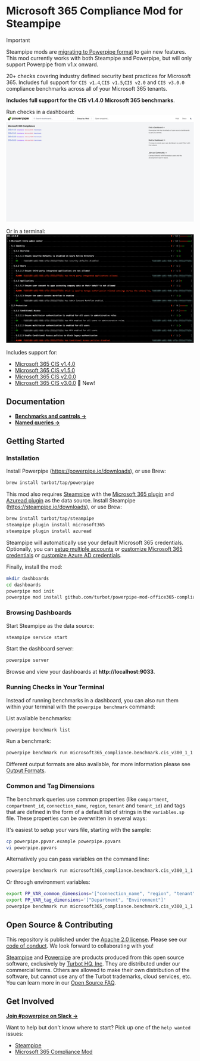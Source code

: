 # Microsoft 365 Compliance Mod for Steampipe

> [!IMPORTANT]  
> Steampipe mods are [migrating to Powerpipe format](https://powerpipe.io) to gain new features. This mod currently works with both Steampipe and Powerpipe, but will only support Powerpipe from v1.x onward.

20+ checks covering industry defined security best practices for Microsoft 365. Includes full support for `CIS v1.4`,`CIS v1.5`,`CIS v2.0` and `CIS v3.0.0` compliance benchmarks across all of your Microsoft 365 tenants.

**Includes full support for the CIS v1.4.0 Microsoft 365 benchmarks**.

Run checks in a dashboard:
![image](https://raw.githubusercontent.com/turbot/steampipe-mod-microsoft365-compliance/add-new-checks/docs/microsoft365_compliance_dashboard.png)

Or in a terminal:
![image](https://raw.githubusercontent.com/turbot/steampipe-mod-microsoft365-compliance/add-new-checks/docs/microsoft365_compliance_cis_v300_terminal.png)

Includes support for:

* [Microsoft 365 CIS v1.4.0](https://hub.steampipe.io/mods/turbot/microsoft365_compliance/controls/benchmark.cis_v140)
* [Microsoft 365 CIS v1.5.0](https://hub.steampipe.io/mods/turbot/microsoft365_compliance/controls/benchmark.cis_v150)
* [Microsoft 365 CIS v2.0.0](https://hub.steampipe.io/mods/turbot/microsoft365_compliance/controls/benchmark.cis_v200)
* [Microsoft 365 CIS v3.0.0](https://hub.steampipe.io/mods/turbot/microsoft365_compliance/controls/benchmark.cis_v300) 🚀 New!

## Documentation

- **[Benchmarks and controls →](https://hub.powerpipe.io/mods/turbot/aws_compliance/controls)**
- **[Named queries →](https://hub.powerpipe.io/mods/turbot/aws_compliance/queries)**

## Getting Started

### Installation

Install Powerpipe (https://powerpipe.io/downloads), or use Brew:

```sh
brew install turbot/tap/powerpipe
```

This mod also requires [Steampipe](https://steampipe.io) with the [Microsoft 365 plugin](https://hub.steampipe.io/plugins/turbot/microsoft365) and [Azuread plugin](https://hub.steampipe.io/plugins/turbot/azuread) as the data source. Install Steampipe (https://steampipe.io/downloads), or use Brew:

```sh
brew install turbot/tap/steampipe
steampipe plugin install microsoft365
steampipe plugin install azuread
```

Steampipe will automatically use your default Microsoft 365 credentials. Optionally, you can [setup multiple accounts](https://hub.steampipe.io/plugins/turbot/microsoft365#multi-account-connections) or [customize Microsoft 365 credentials](https://hub.steampipe.io/plugins/turbot/microsoft365#configuring-microsoft365-credentials) or [customize Azure AD credentials](https://hub.steampipe.io/plugins/turbot/microsoft365#configuring-microsoft365-credentials).

Finally, install the mod:

```sh
mkdir dashboards
cd dashboards
powerpipe mod init
powerpipe mod install github.com/turbot/powerpipe-mod-office365-compliance
```

### Browsing Dashboards

Start Steampipe as the data source:

```sh
steampipe service start
```

Start the dashboard server:

```sh
powerpipe server
```

Browse and view your dashboards at **http://localhost:9033**.

### Running Checks in Your Terminal

Instead of running benchmarks in a dashboard, you can also run them within your
terminal with the `powerpipe benchmark` command:

List available benchmarks:

```sh
powerpipe benchmark list
```

Run a benchmark:

```sh
powerpipe benchmark run microsoft365_compliance.benchmark.cis_v300_1_1
```

Different output formats are also available, for more information please see
[Output Formats](https://powerpipe.io/docs/reference/cli/benchmark#output-formats).

### Common and Tag Dimensions

The benchmark queries use common properties (like `compartment`, `compartment_id`, `connection_name`, `region`, `tenant` and `tenant_id`) and tags that are defined in the form of a default list of strings in the `variables.sp` file. These properties can be overwritten in several ways:

It's easiest to setup your vars file, starting with the sample:

```sh
cp powerpipe.ppvar.example powerpipe.ppvars
vi powerpipe.ppvars
```

Alternatively you can pass variables on the command line:

```sh
powerpipe benchmark run microsoft365_compliance.benchmark.cis_v300_1_1 --var 'common_dimensions=["connection_name", "region", "tenant"]'
```

Or through environment variables:

```sh
export PP_VAR_common_dimensions='["connection_name", "region", "tenant"]'
export PP_VAR_tag_dimensions='["Department", "Environment"]'
powerpipe benchmark run microsoft365_compliance.benchmark.cis_v300_1_1
```

## Open Source & Contributing

This repository is published under the [Apache 2.0 license](https://www.apache.org/licenses/LICENSE-2.0). Please see our [code of conduct](https://github.com/turbot/.github/blob/main/CODE_OF_CONDUCT.md). We look forward to collaborating with you!

[Steampipe](https://steampipe.io) and [Powerpipe](https://powerpipe.io) are products produced from this open source software, exclusively by [Turbot HQ, Inc](https://turbot.com). They are distributed under our commercial terms. Others are allowed to make their own distribution of the software, but cannot use any of the Turbot trademarks, cloud services, etc. You can learn more in our [Open Source FAQ](https://turbot.com/open-source).

## Get Involved

**[Join #powerpipe on Slack →](https://turbot.com/community/join)**

Want to help but don't know where to start? Pick up one of the `help wanted` issues:

- [Steampipe](https://github.com/turbot/steampipe/labels/help%20wanted)
- [Microsoft 365 Compliance Mod](https://github.com/turbot/steampipe-mod-microsoft365-compliance/labels/help%20wanted)
